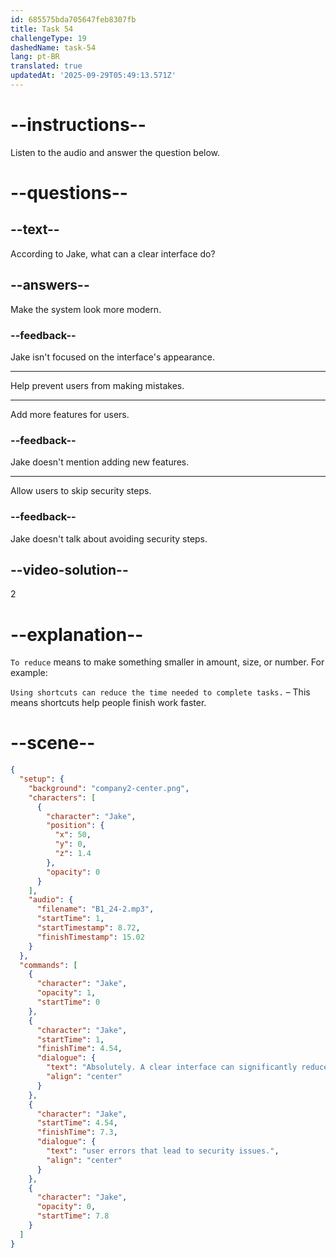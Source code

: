 ```yaml
---
id: 685575bda705647feb8307fb
title: Task 54
challengeType: 19
dashedName: task-54
lang: pt-BR
translated: true
updatedAt: '2025-09-29T05:49:13.571Z'
---
```


<!-- (Audio) Jake: Absolutely. A clear interface can significantly reduce user errors that lead to security issues. -->

# --instructions--

Listen to the audio and answer the question below.

# --questions--

## --text--

According to Jake, what can a clear interface do?

## --answers--

Make the system look more modern.

### --feedback--

Jake isn't focused on the interface's appearance.

---

Help prevent users from making mistakes.

---

Add more features for users.

### --feedback--

Jake doesn't mention adding new features.

---

Allow users to skip security steps.

### --feedback--

Jake doesn't talk about avoiding security steps.

## --video-solution--

2

# --explanation--

`To reduce` means to make something smaller in amount, size, or number. For example:

`Using shortcuts can reduce the time needed to complete tasks.` – This means shortcuts help people finish work faster.

# --scene--

```json
{
  "setup": {
    "background": "company2-center.png",
    "characters": [
      {
        "character": "Jake",
        "position": {
          "x": 50,
          "y": 0,
          "z": 1.4
        },
        "opacity": 0
      }
    ],
    "audio": {
      "filename": "B1_24-2.mp3",
      "startTime": 1,
      "startTimestamp": 8.72,
      "finishTimestamp": 15.02
    }
  },
  "commands": [
    {
      "character": "Jake",
      "opacity": 1,
      "startTime": 0
    },
    {
      "character": "Jake",
      "startTime": 1,
      "finishTime": 4.54,
      "dialogue": {
        "text": "Absolutely. A clear interface can significantly reduce",
        "align": "center"
      }
    },
    {
      "character": "Jake",
      "startTime": 4.54,
      "finishTime": 7.3,
      "dialogue": {
        "text": "user errors that lead to security issues.",
        "align": "center"
      }
    },
    {
      "character": "Jake",
      "opacity": 0,
      "startTime": 7.8
    }
  ]
}
```
